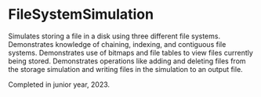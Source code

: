 # FileSystemSimulation
Simulates storing a file in a disk using three different file systems.
Demonstrates knowledge of chaining, indexing, and contiguous file systems.
Demonstrates use of bitmaps and file tables to view files currently being stored.
Demonstrates operations like adding and deleting files from the storage simulation and writing files in the simulation to an output file.

Completed in junior year, 2023.
